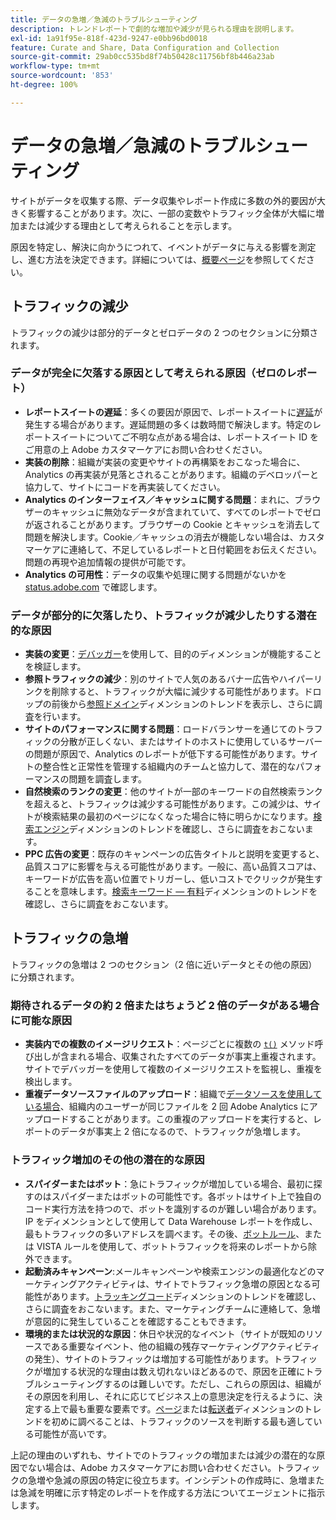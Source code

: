 ```yaml
---
title: データの急増／急減のトラブルシューティング
description: トレンドレポートで劇的な増加や減少が見られる理由を説明します。
exl-id: 1a91f95e-818f-423d-9247-e0bb96bd0018
feature: Curate and Share, Data Configuration and Collection
source-git-commit: 29ab0cc535bd8f74b50428c11756bf8b446a23ab
workflow-type: tm+mt
source-wordcount: '853'
ht-degree: 100%

---
```


# データの急増／急減のトラブルシューティング

サイトがデータを収集する際、データ収集やレポート作成に多数の外的要因が大きく影響することがあります。次に、一部の変数やトラフィック全体が大幅に増加または減少する理由として考えられることを示します。

原因を特定し、解決に向かうにつれて、イベントがデータに与える影響を測定し、進む方法を決定できます。詳細については、[概要ページ](overview.md)を参照してください。

## トラフィックの減少

トラフィックの減少は部分的データとゼロデータの 2 つのセクションに分類されます。

### データが完全に欠落する原因として考えられる原因（ゼロのレポート）

* **レポートスイートの遅延**：多くの要因が原因で、レポートスイートに[遅延](../latency.md)が発生する場合があります。遅延問題の多くは数時間で解決します。特定のレポートスイートについてご不明な点がある場合は、レポートスイート ID をご用意の上 Adobe カスタマーケアにお問い合わせください。
* **実装の削除**：組織が実装の変更やサイトの再構築をおこなった場合に、Analytics の再実装が見落とされることがあります。組織のデベロッパーと協力して、サイトにコードを再実装してください。
* **Analytics のインターフェイス／キャッシュに関する問題**：まれに、ブラウザーのキャッシュに無効なデータが含まれていて、すべてのレポートでゼロが返されることがあります。ブラウザーの Cookie とキャッシュを消去して問題を解決します。Cookie／キャッシュの消去が機能しない場合は、カスタマーケアに連絡して、不足しているレポートと日付範囲をお伝えください。問題の再現や追加情報の提供が可能です。
* **Analytics の可用性**：データの収集や処理に関する問題がないかを [status.adobe.com](https://status.adobe.com/products/1173/jp) で確認します。

### データが部分的に欠落したり、トラフィックが減少したりする潜在的な原因

* **実装の変更**：[デバッガー](/help/implement/validate/debugger.md)を使用して、目的のディメンションが機能することを検証します。
* **参照トラフィックの減少**：別のサイトで人気のあるバナー広告やハイパーリンクを削除すると、トラフィックが大幅に減少する可能性があります。ドロップの前後から[参照ドメイン](/help/components/dimensions/referring-domain.md)ディメンションのトレンドを表示し、さらに調査を行います。
* **サイトのパフォーマンスに関する問題**：ロードバランサーを通じてのトラフィックの分散が正しくない、またはサイトのホストに使用しているサーバーの問題が原因で、Analytics のレポートが低下する可能性があります。サイトの整合性と正常性を管理する組織内のチームと協力して、潜在的なパフォーマンスの問題を調査します。
* **自然検索のランクの変更**：他のサイトが一部のキーワードの自然検索ランクを超えると、トラフィックは減少する可能性があります。この減少は、サイトが検索結果の最初のページになくなった場合に特に明らかになります。[検索エンジン](/help/components/dimensions/search-engine.md)ディメンションのトレンドを確認し、さらに調査をおこないます。
* **PPC 広告の変更**：既存のキャンペーンの広告タイトルと説明を変更すると、品質スコアに影響を与える可能性があります。一般に、高い品質スコアは、キーワードが広告を高い位置でトリガーし、低いコストでクリックが発生することを意味します。[検索キーワード — 有料](/help/components/dimensions/search-keyword.md)ディメンションのトレンドを確認し、さらに調査をおこないます。

## トラフィックの急増

トラフィックの急増は 2 つのセクション（2 倍に近いデータとその他の原因）に分類されます。

### 期待されるデータの約 2 倍またはちょうど 2 倍のデータがある場合に可能な原因

* **実装内での複数のイメージリクエスト**：ページごとに複数の [`t()`](/help/implement/vars/functions/t-method.md) メソッド呼び出しが含まれる場合、収集されたすべてのデータが事実上重複されます。サイトでデバッガーを使用して複数のイメージリクエストを監視し、重複を検出します。
* **重複データソースファイルのアップロード**：組織で[データソースを使用している場合](/help/import/data-sources/overview.md)、組織内のユーザーが同じファイルを 2 回 Adobe Analytics にアップロードすることがあります。この重複のアップロードを実行すると、レポートのデータが事実上 2 倍になるので、トラフィックが急増します。

### トラフィック増加のその他の潜在的な原因

* **スパイダーまたはボット**：急にトラフィックが増加している場合、最初に探すのはスパイダーまたはボットの可能性です。各ボットはサイト上で独自のコード実行方法を持つので、ボットを識別するのが難しい場合があります。IP をディメンションとして使用して Data Warehouse レポートを作成し、最もトラフィックの多いアドレスを調べます。その後、[ボットルール](/help/admin/admin/c-manage-report-suites/c-edit-report-suites/general/bot-removal/bot-rules.md)、または VISTA ルールを使用して、ボットトラフィックを将来のレポートから除外できます。
* **起動済みキャンペーン**:メールキャンペーンや検索エンジンの最適化などのマーケティングアクティビティは、サイトでトラフィック急増の原因となる可能性があります。[トラッキングコード](/help/components/dimensions/tracking-code.md)ディメンションのトレンドを確認し、さらに調査をおこないます。また、マーケティングチームに連絡して、急増が意図的に発生していることを確認することもできます。
* **環境的または状況的な原因**：休日や状況的なイベント（サイトが既知のリソースである重要なイベント、他の組織の残存マーケティングアクティビティの発生）、サイトのトラフィックは増加する可能性があります。トラフィックが増加する状況的な理由は数え切れないほどあるので、原因を正確にトラブルシューティングするのは難しいです。ただし、これらの原因は、組織がその原因を利用し、それに応じてビジネス上の意思決定を行えるように、決定する上で最も重要な要素です。[ページ](/help/components/dimensions/page.md)または[転送者](/help/components/dimensions/referrer.md)ディメンションのトレンドを初めに調べることは、トラフィックのソースを判断する最も適している可能性が高いです。

上記の理由のいずれも、サイトでのトラフィックの増加または減少の潜在的な原因でない場合は、Adobe カスタマーケアにお問い合わせください。トラフィックの急増や急減の原因の特定に役立ちます。インシデントの作成時に、急増または急減を明確に示す特定のレポートを作成する方法についてエージェントに指示します。
